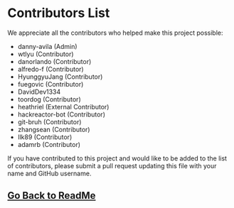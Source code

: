 ﻿# Contributors List

We appreciate all the contributors who helped make this project possible:

-   danny-avila (Admin)
-   wtlyu (Contributor)
-   danorlando (Contributor)
-   alfredo-f (Contributor)
-   HyunggyuJang (Contributor)
-   fuegovic (Contributor)
-   DavidDev1334
-	toordog (Contributor)
-   heathriel (External Contributor)
-   hackreactor-bot (Contributor)
-   git-bruh (Contributor)
-   zhangsean (Contributor)
-   llk89 (Contributor)
-   adamrb (Contributor)



If you have contributed to this project and would like to be added to the list of contributors, please submit a pull request updating this file with your name and GitHub username.

##

## [Go Back to ReadMe](README.md)
